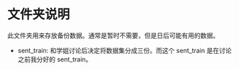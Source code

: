 # 文件夹说明

此文件夹用来存放备份数据。通常是暂时不需要，但是日后可能有用的数据。

- sent_train: 和学姐讨论后决定将数据集分成三份。而这个 sent_train 是在讨论之前我分好的 sent_train。